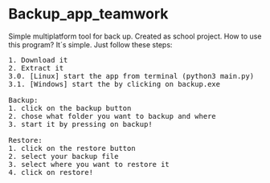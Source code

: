 # Backup_app_teamwork
Simple multiplatform tool for back up. Created as school project.
How to use this program? It´s simple. Just follow these steps:
<pre>
1. Download it
2. Extract it &nbsp;
3.0. [Linux] start the app from terminal (python3 main.py)
3.1. [Windows] start the by clicking on backup.exe

Backup:
1. click on the backup button
2. chose what folder you want to backup and where
3. start it by pressing on backup!

Restore:
1. click on the restore button
2. select your backup file
3. select where you want to restore it
4. click on restore!
</pre>
